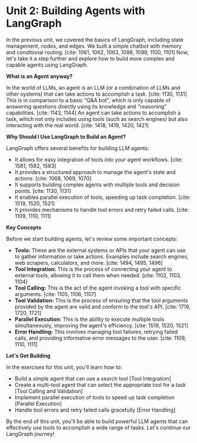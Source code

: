 # Unit 2: Building Agents with LangGraph

In the previous unit, we covered the basics of LangGraph, including state management, nodes, and edges. We built a simple chatbot with memory and conditional routing. [cite: 1061, 1062, 1063, 1098, 1099, 1100, 1101] Now, let's take it a step further and explore how to build more complex and capable agents using LangGraph.

**What is an Agent anyway?**

In the world of LLMs, an agent is an LLM (or a combination of LLMs and other systems) that can take actions to accomplish a task. [cite: 1130, 1131] This is in comparison to a basic "Q&A bot", which is only capable of answering questions directly using its knowledge and "reasoning" capabilities. [cite: 1143, 1144] An agent can take actions to accomplish a task, which not only includes using tools (such as search engines) but also interacting with the real world. [cite: 1418, 1419, 1420, 1421]

**Why Should I Use LangGraph to Build an Agent?**

LangGraph offers several benefits for building LLM agents:

*   It allows for easy integration of tools into your agent workflows. [cite: 1581, 1582, 1583]
*   It provides a structured approach to manage the agent's state and actions. [cite: 1068, 1069, 1070]
*   It supports building complex agents with multiple tools and decision points. [cite: 1130, 1131]
*   It enables parallel execution of tools, speeding up task completion. [cite: 1519, 1520, 1521]
*   It provides mechanisms to handle tool errors and retry failed calls. [cite: 1109, 1110, 1111]

**Key Concepts**

Before we start building agents, let's review some important concepts:

*   **Tools:** These are the external systems or APIs that your agent can use to gather information or take actions. Examples include search engines, web scrapers, calculators, and more. [cite: 1494, 1495, 1496]
*   **Tool Integration:** This is the process of connecting your agent to external tools, allowing it to call them when needed. [cite: 1102, 1103, 1104]
*   **Tool Calling:** This is the act of the agent invoking a tool with specific arguments. [cite: 1105, 1106, 1107]
*   **Tool Validation:** This is the process of ensuring that the tool arguments provided by the agent are valid and conform to the tool's API. [cite: 1719, 1720, 1721]
*   **Parallel Execution:** This is the ability to execute multiple tools simultaneously, improving the agent's efficiency. [cite: 1519, 1520, 1521]
*   **Error Handling:** This involves managing tool failures, retrying failed calls, and providing informative error messages to the user. [cite: 1109, 1110, 1111]

**Let's Get Building**

In the exercises for this unit, you'll learn how to:

*   Build a simple agent that can use a search tool [Tool Integration]
*   Create a multi-tool agent that can select the appropriate tool for a task [Tool Calling and Validation]
*   Implement parallel execution of tools to speed up task completion [Parallel Execution]
*   Handle tool errors and retry failed calls gracefully [Error Handling]

By the end of this unit, you'll be able to build powerful LLM agents that can effectively use tools to accomplish a wide range of tasks. Let's continue our LangGraph journey!